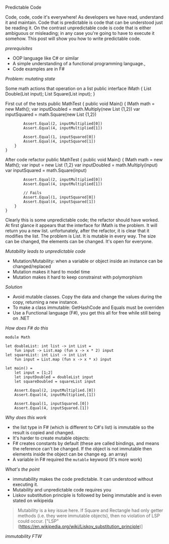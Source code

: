 Predictable Code

Code, code, code it's everywhere! As developers we have read, understand it and maintain. Code that is predictable is code that can be understood just be reading it. On the contrast unpredictable code is code that is either ambiguous or misleading; in any case you're going to have to execute it somehow. This post will show you how to write predictable code. 

*prerequisites*
- OOP language like C# or similar 
- A simple understanding of a functional programming language., 
- Code examples are in F#


*Problem: mutating state*

Some math actions that operation on a list
    public interface IMath
    {
        List<int> Double(List<int> input);
        List<int> Square(List<int> input);
    }
    
First cut of the tests
    public MathTest
    {
        public void Main() 
        {
            IMath math = new Math();
            var inputDoubled = math.Multiply(new List<int> {1,2})
            var inputSquared = math.Square(new List<int> {1,2})

            Assert.Equal(2, inputMultiplied[0])
            Assert.Equal(4, inputMultiplied[1])

            Assert.Equal(1, inputSquared[0])
            Assert.Equal(4, inputSquared[1])
        }
    }

After code refactor
    public MathTest
    {
        public void Main() 
        {
            IMath math = new Math();
            var input = new List<int> {1,2}
            var inputDoubled = math.Multiply(input)
            var inputSquared = math.Square(input)

            Assert.Equal(2, inputMultiplied[0])
            Assert.Equal(4, inputMultiplied[1])

            // Fails
            Assert.Equal(1, inputSquared[0])
            Assert.Equal(4, inputSquared[1])
        }
    }

Clearly this is some unpredictable code; the refactor should have worked. At first glance it appears that the interface for IMath is the problem. It will return you a new list. unfortunately, after the refactor, it is clear that it modifies the list. The problem is List. It is mutable in every way. The size can be changed, the elements can be changed. It's open for everyone. 

*Mutability leads to unpredictable code*
- Mutation/Mutability: when a variable or object inside an instance can be changed/replaced 
- Mutation makes it hard to model time
- Mutation makes it hard to keep constrainst with polymorphism 

*Solution*
- Avoid mutable classes. Copy the data and change the values during the copy, returning a new instance.
- To make a class immutable: GetHashCode and Equals must be overriden
- Use a Functional language (F#), you get this all for free while still being on .NET

*How does F# do this*
    
    module Math

    let doubleList: int list -> int List = 
        fun input -> List.map (fun x -> x * 2) input
    let squareList: int List -> int List 
        fun input = List.map (fun x -> x * x) input

    let main() = 
        let input = [1;2]
        let inputDoubled = doubleList input
        let squareDoubled = squareList input 

        Assert.Equal(2, inputMultiplied.[0])
        Assert.Equal(4, inputMultiplied,[1])

        Assert.Equal(1, inputSquared.[0])
        Assert.Equal(4, inputSquared.[1])


*Why does this work*
- the list type in F# (which is different to C#'s list) is immutable so the result is copied and changed.
- It's harder to create mutable objects:
- F# creates constants by default (these are called bindings, and means the reference can't be changed. If the object is not immutable then elements inside the object can be change eg. an array)
- A variable in F# required the ``mutable`` keyword (It's more work)

*What's the point*
- immutability makes the code predictable. It can understood without executing it.  
- Mutability and unpredictable code requires you 
- Liskov substitution principle is followed by being immutable and is even stated on wikipeida 
> Mutability is a key issue here. If Square and Rectangle had only getter methods (i.e. they were immutable objects), then no violation of LSP could occur.
["LSP"(https://en.wikipedia.org/wiki/Liskov_substitution_principle)]    


*immutability FTW*

